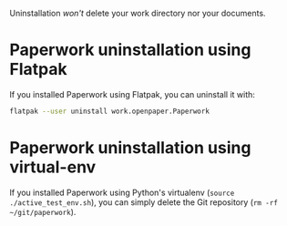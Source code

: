Uninstallation *won't* delete your work directory nor your documents.


# Paperwork uninstallation using Flatpak

If you installed Paperwork using Flatpak, you can uninstall it with:

```sh
flatpak --user uninstall work.openpaper.Paperwork
```

# Paperwork uninstallation using virtual-env

If you installed Paperwork using Python's virtualenv
(`source ./active_test_env.sh`), you can simply delete the Git repository
(`rm -rf ~/git/paperwork`).
